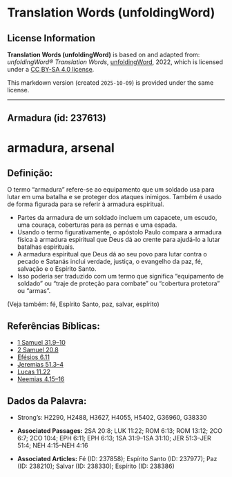 # Translation Words (unfoldingWord)

## License Information

**Translation Words (unfoldingWord)** is based on and adapted from: _unfoldingWord® Translation Words_, [unfoldingWord](https://unfoldingword.org/utw), 2022, which is licensed under a [CC BY-SA 4.0 license](https://creativecommons.org/licenses/by-sa/4.0/legalcode.en).

This markdown version (created `2025-10-09`) is provided under the same license.



--------------------------------

## Armadura (id: 237613)

armadura, arsenal
=================

Definição:
----------

O termo “armadura” refere\-se ao equipamento que um soldado usa para lutar em uma batalha e se proteger dos ataques inimigos. Também é usado de forma figurada para se referir à armadura espiritual.

* Partes da armadura de um soldado incluem um capacete, um escudo, uma couraça, coberturas para as pernas e uma espada.
* Usando o termo figurativamente, o apóstolo Paulo compara a armadura física à armadura espiritual que Deus dá ao crente para ajudá\-lo a lutar batalhas espirituais.
* A armadura espiritual que Deus dá ao seu povo para lutar contra o pecado e Satanás inclui verdade, justiça, o evangelho da paz, fé, salvação e o Espírito Santo.
* Isso poderia ser traduzido com um termo que significa “equipamento de soldado” ou “traje de proteção para combate” ou “cobertura protetora” ou “armas”.

(Veja também: fé, Espírito Santo, paz, salvar, espírito)

Referências Bíblicas:
---------------------

* [1 Samuel 31\.9–10](https://ref.ly/1Sam31:9-1Sam31:10)
* [2 Samuel 20\.8](https://ref.ly/2Sam20:8)
* [Efésios 6\.11](https://ref.ly/Eph6:11)
* [Jeremias 51\.3–4](https://ref.ly/Jer51:3-Jer51:4)
* [Lucas 11\.22](https://ref.ly/Luke11:22)
* [Neemias 4\.15–16](https://ref.ly/Neh4:15-Neh4:16)

Dados da Palavra:
-----------------

* Strong’s: H2290, H2488, H3627, H4055, H5402, G36960, G38330

* **Associated Passages:** 2SA 20:8; LUK 11:22; ROM 6:13; ROM 13:12; 2CO 6:7; 2CO 10:4; EPH 6:11; EPH 6:13; 1SA 31:9–1SA 31:10; JER 51:3–JER 51:4; NEH 4:15–NEH 4:16
* **Associated Articles:** Fé (ID: 237858); Espírito Santo (ID: 237977); Paz (ID: 238210); Salvar (ID: 238330); Espírito (ID: 238386)

